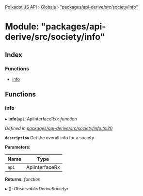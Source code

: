 [Polkadot JS API](../README.md) › [Globals](../globals.md) › ["packages/api-derive/src/society/info"](_packages_api_derive_src_society_info_.md)

# Module: "packages/api-derive/src/society/info"

## Index

### Functions

* [info](_packages_api_derive_src_society_info_.md#info)

## Functions

###  info

▸ **info**(`api`: ApiInterfaceRx): *function*

*Defined in [packages/api-derive/src/society/info.ts:20](https://github.com/polkadot-js/api/blob/66884febea/packages/api-derive/src/society/info.ts#L20)*

**`description`** Get the overall info for a society

**Parameters:**

Name | Type |
------ | ------ |
`api` | ApiInterfaceRx |

**Returns:** *function*

▸ (): *Observable‹DeriveSociety›*
